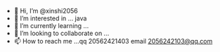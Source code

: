 - 👋 Hi, I’m @xinshi2056
- 👀 I’m interested in ... java
- 🌱 I’m currently learning ...
- 💞️ I’m looking to collaborate on ...
- 📫 How to reach me ...qq 20562421403   email 2056242103@qq.com

<!---
xinshi2056/xinshi2056 is a ✨ special ✨ repository because its `README.md` (this file) appears on your GitHub profile.
You can click the Preview link to take a look at your changes.
--->

